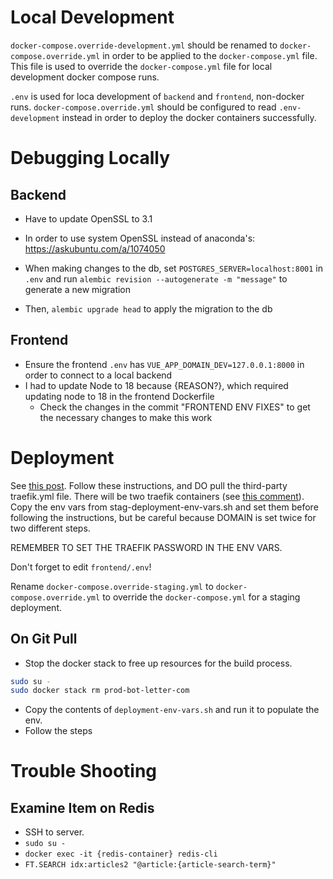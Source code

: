 # Local Development
`docker-compose.override-development.yml` should be renamed to `docker-compose.override.yml` in order to
be applied to the `docker-compose.yml` file. This file is used to override the `docker-compose.yml` file for local
development docker compose runs.

`.env` is used for loca development of `backend` and `frontend`, non-docker runs. `docker-compose.override.yml`
should be configured to read `.env-development` instead in order to deploy the docker containers successfully.

# Debugging Locally

## Backend

- Have to update OpenSSL to 3.1
- In order to use system OpenSSL instead of anaconda's: https://askubuntu.com/a/1074050

- When making changes to the db, set `POSTGRES_SERVER=localhost:8001` in `.env` and run `alembic revision --autogenerate -m "message"` to generate a new migration
- Then, `alembic upgrade head` to apply the migration to the db

## Frontend

- Ensure the frontend `.env` has `VUE_APP_DOMAIN_DEV=127.0.0.1:8000` in order to connect to a local backend
- I had to update Node to 18 because {REASON?}, which required updating node to 18 in the frontend Dockerfile
  - Check the changes in the commit "FRONTEND ENV FIXES" to get the necessary changes to make this work

# Deployment

See [this post](https://github.com/tiangolo/full-stack-fastapi-postgresql/issues/322).
Follow these instructions, and DO pull the third-party traefik.yml file. There will be two traefik containers (see
[this comment](https://github.com/tiangolo/full-stack-fastapi-postgresql/issues/116#issuecomment-612941824)).
Copy the env vars from stag-deployment-env-vars.sh and set them before following the instructions, but be careful because
DOMAIN is set twice for two different steps.

REMEMBER TO SET THE TRAEFIK PASSWORD IN THE ENV VARS.

Don't forget to edit `frontend/.env`!

Rename `docker-compose.override-staging.yml` to `docker-compose.override.yml` to override the `docker-compose.yml`
for a staging deployment.

## On Git Pull
- Stop the docker stack to free up resources for the build process.
```bash
sudo su -
sudo docker stack rm prod-bot-letter-com
```
- Copy the contents of `deployment-env-vars.sh` and run it to populate the env.
- Follow the steps 

# Trouble Shooting
## Examine Item on Redis

- SSH to server.
- `sudo su -`
- `docker exec -it {redis-container} redis-cli`
- `FT.SEARCH idx:articles2 "@article:{article-search-term}"`
